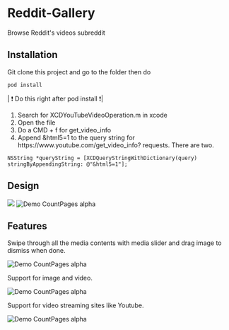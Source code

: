 # Reddit-Gallery
Browse Reddit's videos subreddit

## Installation
Git clone this project and go to the folder then do
```
pod install
```
| :exclamation: Do this right after pod install :exclamation:|

<ol>
<li>Search for XCDYouTubeVideoOperation.m in xcode </li>
<li>Open the file</li>
<li>Do a CMD + f for get_video_info</li>
<li>Append &html5=1 to the query string for https://www.youtube.com/get_video_info? requests. There are two.</li>
</ol>
  
```obj-c
NSString *queryString = [XCDQueryStringWithDictionary(query) stringByAppendingString: @"&html5=1"];
```

## Design
![](https://i.imgur.com/B3j1BpY.png) ![Demo CountPages alpha](https://i.imgur.com/Wg4VlZb.png)

## Features
Swipe through all the media contents with media slider and drag image to dismiss when done.

![Demo CountPages alpha](https://thumbs.gfycat.com/HealthyScalyCockatiel-size_restricted.gif)

Support for image and video.

![Demo CountPages alpha](https://thumbs.gfycat.com/SerpentineLividIrishdraughthorse-size_restricted.gif)

Support for video streaming sites like Youtube.

![Demo CountPages alpha](https://thumbs.gfycat.com/PepperyCheapCuttlefish-size_restricted.gif)
